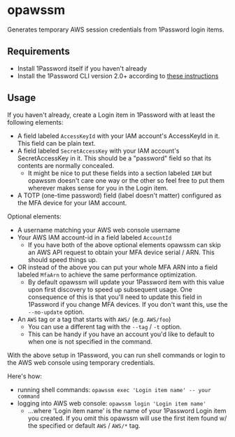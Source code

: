 # opawssm

Generates temporary AWS session credentials from 1Password login items.

## Requirements

- Install 1Password itself if you haven't already
- Install the 1Password CLI version 2.0+ according to
  [these instructions](https://developer.1password.com/docs/cli/get-started#install)

## Usage

If you haven't already, create a Login item in 1Password with at least the
following elements:

- A field labeled `AccessKeyId` with your IAM account's AccessKeyId in it.
  This field can be plain text.
- A field labeled `SecretAccessKey` with your IAM account's SecretAccessKey in 
  it. This should be a "password" field so that its contents are normally
  concealed.
  - It might be nice to put these fields into a section labeled `IAM` but
    opawssm doesn't care one way or the other so feel free to put them wherever
    makes sense for you in the Login item.
- A TOTP (one-time password) field (label doesn't matter) configured as the MFA
  device for your IAM account.

Optional elements:

- A username matching your AWS web console username
- Your AWS IAM account-id in a field labeled `AccountId`
  - If you have both of the above optional elements opawssm can skip an AWS
    API request to obtain your MFA device serial / ARN. This should speed
    things up.
- OR instead of the above you can put your whole MFA ARN into a field labeled
  `MfaArn` to achieve the same performance optimization.
   - By default opawssm will update your 1Password item with this value upon
     first discovery to speed up subsequent usage. One consequence of this is
     that you'll need to update this field in 1Password if you change MFA
     devices. If you don't want this, use the `--no-update` option.
- An `AWS` tag or a tag that starts with `AWS/` (e.g. `AWS/foo`)
  - You can use a different tag with the `--tag` / `-t` option.
  - This can be handy if you have an account you'd like to default to when one
    is not specified in the command.

With the above setup in 1Password, you can run shell commands or login to the
AWS web console using temporary credentials.

Here's how:

- running shell commands: `opawssm exec 'Login item name' -- your command`
- logging into AWS web console: `opawssm login 'Login item name'`
  - ...where 'Login item name' is the name of your 1Password Login item you
    created. If you omit this opawssm will use the first item found w/ the
    specified or default `AWS` / `AWS/*` tag.
